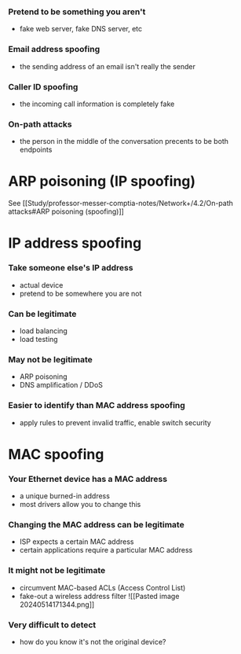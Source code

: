 ### Pretend to be something you aren't
- fake web server, fake DNS server, etc
### Email address spoofing
- the sending address of an email isn't really the sender
### Caller ID spoofing
- the incoming call information is completely fake
### On-path attacks
- the person in the middle of the conversation precents to be both endpoints
# ARP poisoning (IP spoofing)
See [[Study/professor-messer-comptia-notes/Network+/4.2/On-path attacks#ARP poisoning (spoofing)]]
# IP address spoofing
### Take someone else's IP address
- actual device
- pretend to be somewhere you are not
### Can be legitimate
- load balancing
- load testing
### May not be legitimate
- ARP poisoning
- DNS amplification / DDoS
### Easier to identify than MAC address spoofing
- apply rules to prevent invalid traffic, enable switch security
# MAC spoofing
### Your Ethernet device has a MAC address
- a unique burned-in address
- most drivers allow you to change this
### Changing the MAC address can be legitimate
- ISP expects a certain MAC address
- certain applications require a particular MAC address
### It might not be legitimate
- circumvent MAC-based ACLs (Access Control List)
- fake-out a wireless address filter
![[Pasted image 20240514171344.png]]
### Very difficult to detect
- how do you know it's not the original device?